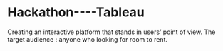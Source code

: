 # Hackathon----Tableau
Creating an interactive platform that stands in users’ point of view. The target audience : anyone who looking for room to rent.
